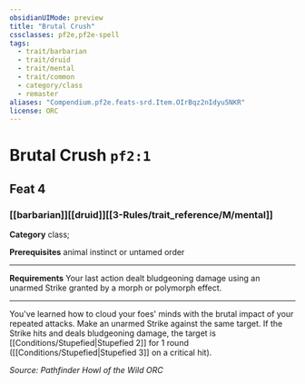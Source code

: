 ```yaml
---
obsidianUIMode: preview
title: "Brutal Crush"
cssclasses: pf2e,pf2e-spell
tags:
  - trait/barbarian
  - trait/druid
  - trait/mental
  - trait/common
  - category/class
  - remaster
aliases: "Compendium.pf2e.feats-srd.Item.OIrBqz2nIdyu5NKR"
license: ORC
---
```

# Brutal Crush `pf2:1`
## Feat 4
### [[barbarian]][[druid]][[3-Rules/trait_reference/M/mental]]

**Category** class; 



**Prerequisites** animal instinct or untamed order
* * *
**Requirements** Your last action dealt bludgeoning damage using an unarmed Strike granted by a morph or polymorph effect.

* * *

You've learned how to cloud your foes' minds with the brutal impact of your repeated attacks. Make an unarmed Strike against the same target. If the Strike hits and deals bludgeoning damage, the target is [[Conditions/Stupefied|Stupefied 2]] for 1 round ([[Conditions/Stupefied|Stupefied 3]] on a critical hit).

*Source: Pathfinder Howl of the Wild*
*ORC*